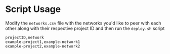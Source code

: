 # Script Usage

Modify the `networks.csv` file with the networks you'd like to peer with each other along with their respective project ID and then run the `deploy.sh` script

```Text
projectID,network
example-project1,example-network1
example-project2,example-network2
```
